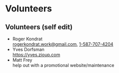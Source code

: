 # Volunteers

## Volunteers (self edit)

* Roger Kondrat  
  <a href="mailto:rogerkondrat.work@gmail.com">rogerkondrat.work@gmail.com</a>, <a href="tel:+1-587-707-4204">1-587-707-4204</a>
* Yves Dorfsman  
  https://yves.zioup.com
* Matt Frey  
  help out with a promotional website/maintenance

